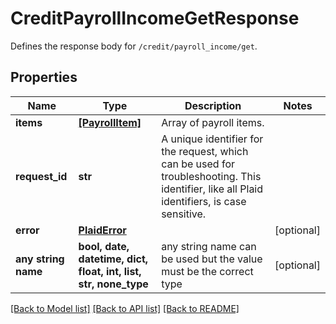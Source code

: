 # CreditPayrollIncomeGetResponse

Defines the response body for `/credit/payroll_income/get`.

## Properties
Name | Type | Description | Notes
------------ | ------------- | ------------- | -------------
**items** | [**[PayrollItem]**](PayrollItem.md) | Array of payroll items. | 
**request_id** | **str** | A unique identifier for the request, which can be used for troubleshooting. This identifier, like all Plaid identifiers, is case sensitive. | 
**error** | [**PlaidError**](PlaidError.md) |  | [optional] 
**any string name** | **bool, date, datetime, dict, float, int, list, str, none_type** | any string name can be used but the value must be the correct type | [optional]

[[Back to Model list]](../README.md#documentation-for-models) [[Back to API list]](../README.md#documentation-for-api-endpoints) [[Back to README]](../README.md)


